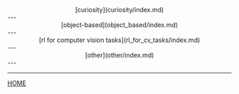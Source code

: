 
<center>[curiosity](curiosity/index.md) </center>
---
<center>[object-based](object_based/index.md)</center>
---
<center>[rl for computer vision tasks](rl_for_cv_tasks/index.md) </center>
---
<center>[other](other/index.md) </center>
---



---
[HOME](../README.md)